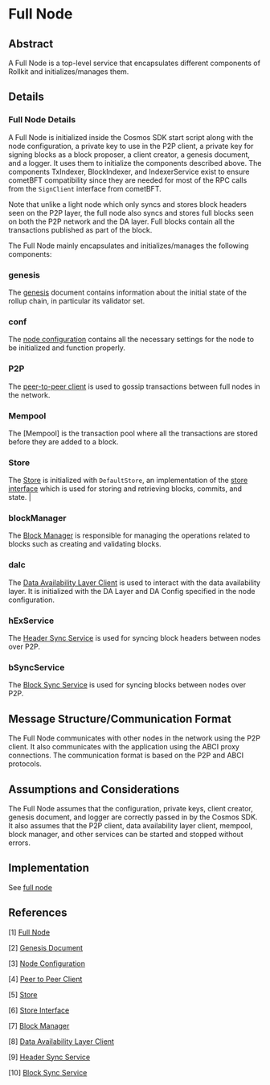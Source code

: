 # Full Node

## Abstract

A Full Node is a top-level service that encapsulates different components of Rollkit and initializes/manages them.

## Details

### Full Node Details

A Full Node is initialized inside the Cosmos SDK start script along with the node configuration, a private key to use in the P2P client, a private key for signing blocks as a block proposer, a client creator, a genesis document, and a logger. It uses them to initialize the components described above. The components TxIndexer, BlockIndexer, and IndexerService exist to ensure cometBFT compatibility since they are needed for most of the RPC calls from the `SignClient` interface from cometBFT.

Note that unlike a light node which only syncs and stores block headers seen on the P2P layer, the full node also syncs and stores full blocks seen on both the P2P network and the DA layer. Full blocks contain all the transactions published as part of the block.

The Full Node mainly encapsulates and initializes/manages the following components:

### genesis

The [genesis] document contains information about the initial state of the rollup chain, in particular its validator set.

### conf

The [node configuration] contains all the necessary settings for the node to be initialized and function properly.

### P2P

The [peer-to-peer client] is used to gossip transactions between full nodes in the network.

### Mempool

The [Mempool] is the transaction pool where all the transactions are stored before they are added to a block.

### Store

The [Store] is initialized with `DefaultStore`, an implementation of the [store interface] which is used for storing and retrieving blocks, commits, and state. |

### blockManager

The [Block Manager] is responsible for managing the operations related to blocks such as creating and validating blocks.

### dalc

The [Data Availability Layer Client][dalc] is used to interact with the data availability layer. It is initialized with the DA Layer and DA Config specified in the node configuration.

### hExService

The [Header Sync Service] is used for syncing block headers between nodes over P2P.

### bSyncService

The [Block Sync Service] is used for syncing blocks between nodes over P2P.

## Message Structure/Communication Format

The Full Node communicates with other nodes in the network using the P2P client. It also communicates with the application using the ABCI proxy connections. The communication format is based on the P2P and ABCI protocols.

## Assumptions and Considerations

The Full Node assumes that the configuration, private keys, client creator, genesis document, and logger are correctly passed in by the Cosmos SDK. It also assumes that the P2P client, data availability layer client, mempool, block manager, and other services can be started and stopped without errors.

## Implementation

See [full node]

## References

[1] [Full Node][full node]

[2] [Genesis Document][genesis]

[3] [Node Configuration][node configuration]

[4] [Peer to Peer Client][peer-to-peer client]

[5] [Store][Store]

[6] [Store Interface][store interface]

[7] [Block Manager][block manager]

[8] [Data Availability Layer Client][dalc]

[9] [Header Sync Service][Header Sync Service]

[10] [Block Sync Service][Block Sync Service]

[full node]: https://github.com/rollkit/rollkit/blob/main/node/full.go
[genesis]: https://github.com/cometbft/cometbft/blob/main/spec/core/genesis.md
[node configuration]: https://github.com/rollkit/rollkit/blob/main/pkg/config/config.go
[peer-to-peer client]: https://github.com/rollkit/rollkit/blob/main/pkg/p2p/client.go
[Store]: https://github.com/rollkit/rollkit/blob/main/pkg/store/store.go
[store interface]: https://github.com/rollkit/rollkit/blob/main/pkg/store/types.go
[Block Manager]: https://github.com/rollkit/rollkit/blob/main/block/manager.go
[dalc]: https://github.com/rollkit/rollkit/blob/main/da/da.go
[Header Sync Service]: https://github.com/rollkit/rollkit/blob/main/pkg/sync/sync_service.go
[Block Sync Service]: https://github.com/rollkit/rollkit/blob/main/pkg/sync/sync_service.go
